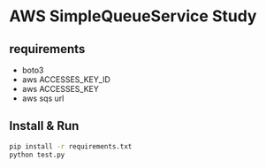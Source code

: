 # AWS SimpleQueueService Study

## requirements
- boto3
- aws ACCESSES_KEY_ID
- aws ACCESSES_KEY
- aws sqs url

## Install & Run
```bash
pip install -r requirements.txt
python test.py
```
